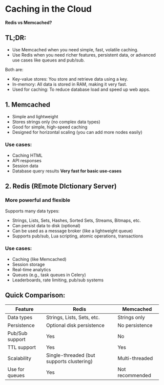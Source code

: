 # Caching in the Cloud

**Redis vs Memcached?**

## TL;DR:

- Use Memcached when you need simple, fast, volatile caching.
- Use Redis when you need richer features, persistent data, or advanced use cases like queues and pub/sub.

Both are:
- Key-value stores: You store and retrieve data using a key.
- In-memory: All data is stored in RAM, making it very fast.
- Used for caching: To reduce database load and speed up web apps.

## 1. Memcached

- Simple and lightweight
- Stores strings only (no complex data types)
- Good for simple, high-speed caching
- Designed for horizontal scaling (you can add more nodes easily)

### Use cases:
- Caching HTML
- API responses
- Session data
- Database query results
__Very fast for basic use-cases__

## 2. Redis (REmote DIctionary Server)

### More powerful and flexible
Supports many data types:
- Strings, Lists, Sets, Hashes, Sorted Sets, Streams, Bitmaps, etc.
- Can persist data to disk (optional)
- Can be used as a message broker (like a lightweight queue)
- Supports pub/sub, Lua scripting, atomic operations, transactions

### Use cases:
- Caching (like Memcached)
- Session storage
- Real-time analytics
- Queues (e.g., task queues in Celery)
- Leaderboards, rate limiting, pub/sub systems

## Quick Comparison:

Feature	| Redis	| Memcached
--------| --------| -----------
Data types	| Strings, Lists, Sets, etc.	| Strings only
Persistence| 	Optional disk persistence	| No persistence
Pub/Sub support	| Yes	| No
TTL support	| Yes	| Yes
Scalability	| Single-threaded (but supports clustering)	| Multi-threaded
Use for queues	| Yes	| Not recommended